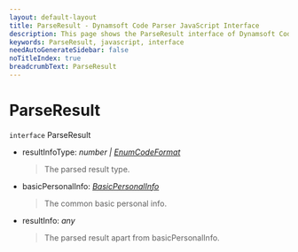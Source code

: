```yaml
---
layout: default-layout
title: ParseResult - Dynamsoft Code Parser JavaScript Interface
description: This page shows the ParseResult interface of Dynamsoft Code Parser for JavaScript.
keywords: ParseResult, javascript, interface
needAutoGenerateSidebar: false
noTitleIndex: true
breadcrumbText: ParseResult
---
```


# ParseResult

`interface` ParseResult

* resultInfoType: *number &#124; [EnumCodeFormat](../enum/EnumCodeFormat.md)*

  > The parsed result type.

* basicPersonalInfo: *[BasicPersonalInfo](BasicPersonalInfo.md)*

  > The common basic personal info.

* resultInfo: *any*

  > The parsed result apart from basicPersonalInfo.
